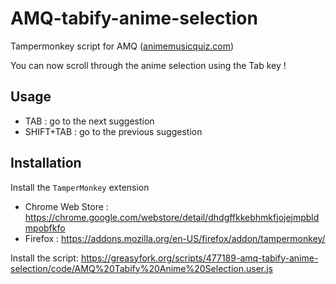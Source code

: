 # AMQ-tabify-anime-selection
Tampermonkey script for AMQ ([animemusicquiz.com](https://animemusicquiz.com/))

You can now scroll through the anime selection using the Tab key !

## Usage 
- TAB : go to the next suggestion
- SHIFT+TAB : go to the previous suggestion

## Installation 

Install the `TamperMonkey` extension
 - Chrome Web Store : https://chrome.google.com/webstore/detail/dhdgffkkebhmkfjojejmpbldmpobfkfo
 - Firefox : https://addons.mozilla.org/en-US/firefox/addon/tampermonkey/

Install the script: https://greasyfork.org/scripts/477189-amq-tabify-anime-selection/code/AMQ%20Tabify%20Anime%20Selection.user.js
